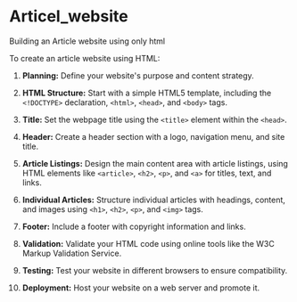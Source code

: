 # Articel_website
Building an Article website using only html

To create an article website using HTML:

1. **Planning:** Define your website's purpose and content strategy.

2. **HTML Structure:** Start with a simple HTML5 template, including the `<!DOCTYPE>` declaration, `<html>`, `<head>`, and `<body>` tags.

3. **Title:** Set the webpage title using the `<title>` element within the `<head>`.

4. **Header:** Create a header section with a logo, navigation menu, and site title.

5. **Article Listings:** Design the main content area with article listings, using HTML elements like `<article>`, `<h2>`, `<p>`, and `<a>` for titles, text, and links.

6. **Individual Articles:** Structure individual articles with headings, content, and images using `<h1>`, `<h2>`, `<p>`, and `<img>` tags.

7. **Footer:** Include a footer with copyright information and links.

8. **Validation:** Validate your HTML code using online tools like the W3C Markup Validation Service.

9. **Testing:** Test your website in different browsers to ensure compatibility.

10. **Deployment:** Host your website on a web server and promote it.

